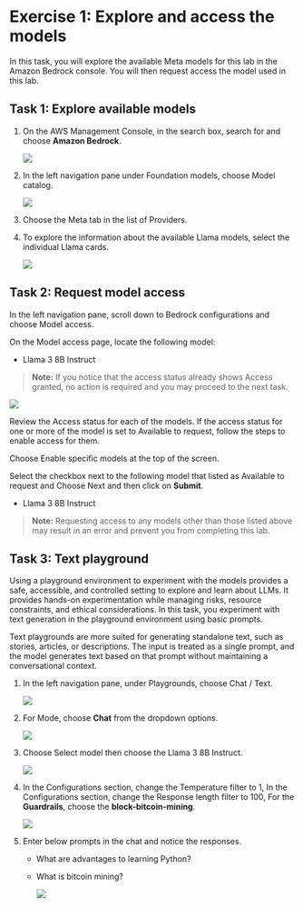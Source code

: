 # Exercise 1: Explore and access the models

In this task, you will explore the available Meta models for this lab in the Amazon Bedrock console. You will then request access the model used in this lab.

## Task 1: Explore available models

1. On the AWS Management Console, in the search box, search for and choose **Amazon Bedrock**.

    ![](Images/bedrock-01.png)

2. In the left navigation pane under Foundation models, choose Model catalog.

    ![](Images/bedrock-02.png)

3. Choose the Meta tab in the list of Providers.

4. To explore the information about the available Llama models, select the individual Llama cards.

    ![](Images/bedrock-03.png)

## Task 2: Request model access


In the left navigation pane, scroll down to Bedrock configurations and choose Model access.

On the Model access page, locate the following model:

- Llama 3 8B Instruct

>**Note:** If you notice that the access status already shows Access granted, no action is required and you may proceed to the next task.

![](./Images/bedrock-04.png)

Review the Access status for each of the models. If the access status for one or more of the model is set to Available to request, follow the steps to enable access for them.

Choose Enable specific models at the top of the screen.

Select the checkbox next to the following model that listed as Available to request and Choose Next and then click on **Submit**.

- Llama 3 8B Instruct

>**Note:** Requesting access to any models other than those listed above may result in an error and prevent you from completing this lab.

## Task 3: Text playground

Using a playground environment to experiment with the models provides a safe, accessible, and controlled setting to explore and learn about LLMs. It provides hands-on experimentation while managing risks, resource constraints, and ethical considerations. In this task, you experiment with text generation in the playground environment using basic prompts.

Text playgrounds are more suited for generating standalone text, such as stories, articles, or descriptions. The input is treated as a single prompt, and the model generates text based on that prompt without maintaining a conversational context.

1. In the left navigation pane, under Playgrounds, choose Chat / Text.

    ![](./Images/bedrock-05.png)

2. For Mode, choose **Chat** from the dropdown options.

    ![](./Images/bedrock-08.png)

3. Choose Select model then choose the Llama 3 8B Instruct.

    ![](./Images/bedrock-07.png)

4. In the Configurations section, change the Temperature filter to 1, In the Configurations section, change the Response length filter to 100, For the **Guardrails**, choose the **block-bitcoin-mining**.

    ![](./Images/bedrock-09.png)

7. Enter below prompts in the chat and notice the responses.

    * What are advantages to learning Python?

    * What is bitcoin mining?

        ![](./Images/bedrock-10.png)
